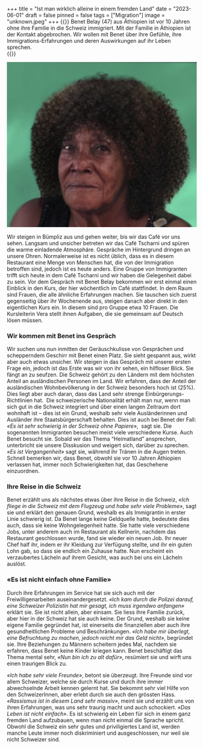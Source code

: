 +++
title = "Ist man wirklich alleine in einem fremden Land"
date = "2023-06-01"
draft = false
pinned = false
tags = ["Migration"]
image = "unknown.jpeg"
+++
{{<lead>}} Benet Belay (47) aus Äthiopien ist vor 10 Jahren ohne ihre Familie in die Schweiz immigriert. Mit der Familie in Äthiopien ist der Kontakt abgebrochen. Wir wollen mit Benet über ihre Gefühle, ihre Immigrations-Erfahrungen und deren Auswirkungen auf ihr Leben sprechen.\
{{</lead>}}

![Benet Belay, im Tscharni Café Bümpliz](unknown.jpeg)

Wir steigen in Bümpliz aus und gehen weiter, bis wir das Café vor uns sehen. Langsam und unsicher betreten wir das Café Tscharni und spüren die warme einladende Atmosphäre. Gespräche im Hintergrund dringen an unsere Ohren. Normalerweise ist es nicht üblich, dass es in diesem Restaurant eine Menge von Menschen hat, die von der Immigration betroffen sind, jedoch ist es heute anders. Eine Gruppe von Immigranten trifft sich heute in dem Café Tscharni und wir haben die Gelegenheit dabei zu sein. Vor dem Gespräch mit Benet Belay bekommen wir erst einmal einen Einblick in den Kurs, der hier wöchentlich im Café stattfindet. In dem Raum sind Frauen, die alle ähnliche Erfahrungen machen. Sie tauschen sich zuerst gegenseitig über ihr Wochenende aus, steigen danach aber direkt in den eigentlichen Kurs ein. In diesem sind pro Gruppe etwa 10 Frauen. Die Kursleiterin Vera stellt ihnen Aufgaben, die sie gemeinsam auf Deutsch lösen müssen. 

### Wir kommen mit Benet ins Gespräch

Wir suchen uns nun inmitten der Geräuschkulisse von Gesprächen und schepperndem Geschirr mit Benet einen Platz. Sie sieht gespannt aus, wirkt aber auch etwas unsicher. Wir steigen in das Gespräch mit unserer ersten Frage ein, jedoch ist das Erste was wir von ihr sehen, ein hilfloser Blick. Sie fängt an zu seufzen. Die Schweiz gehört zu den Ländern mit dem höchsten Anteil an ausländischen Personen im Land. Wir erfahren, dass der Anteil der ausländischen Wohnbevölkerung in der Schweiz besonders hoch ist (25%). Dies liegt aber auch daran, dass das Land sehr strenge Einbürgerungs-Richtlinien hat.  Die schweizerische Nationalität erhält man nur, wenn man sich gut in die Schweiz integriert und über einen langen Zeitraum dort wohnhaft ist – dies ist ein Grund, weshalb sehr viele Ausländerinnen und Ausländer ihre Staatsbürgerschaft behalten. Dies ist auch bei Benet der Fall: *«Es ist sehr schwierig in der Schweiz ohne Papiere»*,  sagt sie. Die sogenannten Immigranten besuchen meist viele verschiedene Kurse. Auch Benet besucht sie. Sobald wir das Thema “Heimatland” ansprechen, unterbricht sie unsere Disskusion und weigert sich, darüber zu sprechen. *«Es ist Vergangenheit»* sagt sie, während ihr Tränen in die Augen treten. Schnell bemerken wir, dass Benet, obwohl sie vor 10 Jahren Äthiopien verlassen hat, immer noch Schwierigkeiten hat, das Geschehene einzuordnen.

### Ihre Reise in die Schweiz

Benet erzählt uns als nächstes etwas über ihre Reise in die Schweiz, *«Ich fliege in die Schweiz mit dem Flugzeug und habe sehr viele Probleme»*, sagt sie und erklärt den genauen Grund, weshalb es als Immigrantin in erster Linie schwierig ist. Da Benet lange keine Geldquelle hatte, bedeutete dies auch, dass sie keine Wohngelegenheit hatte. Sie hatte viele verschiedene Jobs, unter anderem auch im Restaurant als Kellnerin, nachdem das Restaurant geschlossen wurde, fand sie wieder ein neuen Job. Ihr neuer Chef half ihr, indem er ihr Kleidung zur Verfügung stellte, und ihr ein guten Lohn gab, so dass sie endlich ein Zuhause hatte. Nun erscheint ein verzaubertes Lächeln auf ihrem Gesicht, was auch bei uns ein Lächeln auslöst. 

### «Es ist nicht einfach ohne Familie»

Durch ihre Erfahrungen im Service hat sie sich auch mit der Freiwilligenarbeiten auseinandergesetzt. *«Ich kam durch die Polizei darauf, eine Schweizer Polizistin hat mir gesagt, ich muss irgendwo anfangen»* erklärt sie. Sie ist nicht allein, aber einsam. Sie liess ihre Familie zurück, aber hier in der Schweiz hat sie auch keine. Der Grund, weshalb sie keine eigene Familie gegründet hat, ist einerseits die finanziellen aber auch ihre gesundheitlichen Probleme und Beschränkungen. *«Ich habe mir überlegt, eine Befruchtung zu machen, jedoch reicht mir das Geld nicht»*, begründet sie. Ihre Beziehungen zu Männern scheitern jedes Mal, nachdem sie erfahren, dass Benet keine Kinder kriegen kann. Benet beschäftigt das Thema mental sehr, *«Nun bin ich zu alt dafür»*, resümiert sie und wirft uns einen traurigen Blick zu. 

*«Ich habe sehr viele Freunde»*, betont sie überzeugt. Ihre Freunde sind vor allem Schweizer, welche sie durch Kurse und durch ihre immer abwechselnde Arbeit kennen gelernt hat. Sie bekommt sehr viel Hilfe von den SchweizerInnen, aber erlebt durch sie auch den grössten Hass. *«Rassismus ist in diesem Land sehr massiv»*, meint sie und erzählt uns von ihren Erfahrungen, was uns sehr traurig macht und auch schockiert. *«Das Leben ist nicht einfach»*. Es ist schwierig ein Leben für sich in einem ganz fremden Land aufzubauen, wenn man nicht einmal die Sprache spricht. Obwohl die Schweiz ein sehr gutes und priviligiertes Land ist, werden manche Leute immer noch diskriminiert und ausgeschlossen, nur weil sie nicht Schweizer sind.